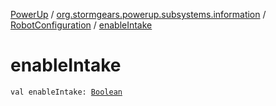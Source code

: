 [PowerUp](../../index.md) / [org.stormgears.powerup.subsystems.information](../index.md) / [RobotConfiguration](index.md) / [enableIntake](./enable-intake.md)

# enableIntake

`val enableIntake: `[`Boolean`](https://kotlinlang.org/api/latest/jvm/stdlib/kotlin/-boolean/index.html)